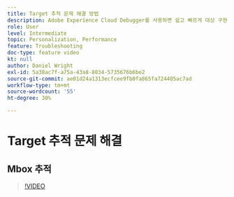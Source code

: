 ```yaml
---
title: Target 추적 문제 해결 방법
description: Adobe Experience Cloud Debugger를 사용하면 쉽고 빠르게 대상 구현을 이해할 수 있습니다. Experience Cloud을 인증하고 강력한 Target 추적 도구를 사용하여 활동 및 대상 자격과 방문자 프로필을 검사하는 방법을 알아봅니다.
role: User
level: Intermediate
topic: Personalization, Performance
feature: Troubleshooting
doc-type: feature video
kt: null
author: Daniel Wright
exl-id: 5a38ac7f-a75a-43a8-8034-5735676b6be2
source-git-commit: ae01d24a1313ecfcee9fb0fa865fa724405ac7ad
workflow-type: tm+mt
source-wordcount: '55'
ht-degree: 30%

---
```


# Target 추적 문제 해결

## Mbox 추적

>[!VIDEO](https://video.tv.adobe.com/v/23113/?quality=12)
